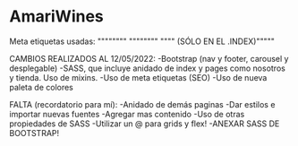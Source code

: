 # AmariWines
Meta etiquetas usadas:
""""<meta name="description" content="Restaurante y tienda boutique de vinos en Mendoza, Argentina">""""
""""<meta name="keywords" content="Vino Bodega Restaurante Mendoza">""""
""""<meta name="robots" content="index"/> (SÓLO EN EL .INDEX)"""""
 
 
 CAMBIOS REALIZADOS AL 12/05/2022:
 -Bootstrap (nav y footer, carousel y desplegable)
 -SASS, que incluye anidado de index y pages como nosotros y tienda. Uso de mixins.
 -Uso de meta etiquetas (SEO)
 -Uso de nueva paleta de colores
 
 FALTA (recordatorio para mí):
 -Anidado de demás paginas
 -Dar estilos e importar nuevas fuentes
 -Agregar mas contenido
 -Uso de otras propiedades de SASS
 -Utilizar un @ para grids y flex!
 -ANEXAR SASS DE BOOTSTRAP!
 
